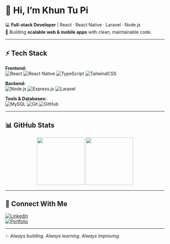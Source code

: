 <!-- Banner (upload your banner as banner.png in repo and uncomment below) -->
<!-- ![Banner](https://github.com/kyawhla-commit/kyawhla-commit/blob/main/banner.png) -->

# 👋 Hi, I’m **Khun Tu Pi**  

💻 **Full-stack Developer** | React · React Native · Laravel · Node.js  
🚀 Building **scalable web & mobile apps** with clean, maintainable code.  

---

## ⚡ Tech Stack  

**Frontend:**  
![React](https://img.shields.io/badge/React-61DAFB?logo=react&logoColor=black&style=for-the-badge) 
![React Native](https://img.shields.io/badge/React_Native-61DAFB?logo=react&logoColor=black&style=for-the-badge) 
![TypeScript](https://img.shields.io/badge/TypeScript-3178C6?logo=typescript&logoColor=white&style=for-the-badge) 
![TailwindCSS](https://img.shields.io/badge/Tailwind_CSS-38B2AC?logo=tailwind-css&logoColor=white&style=for-the-badge)  

**Backend:**  
![Node.js](https://img.shields.io/badge/Node.js-339933?logo=node.js&logoColor=white&style=for-the-badge) 
![Express.js](https://img.shields.io/badge/Express.js-000000?logo=express&logoColor=white&style=for-the-badge) 
![Laravel](https://img.shields.io/badge/Laravel-FF2D20?logo=laravel&logoColor=white&style=for-the-badge)  

**Tools & Databases:**  
![MySQL](https://img.shields.io/badge/MySQL-4479A1?logo=mysql&logoColor=white&style=for-the-badge) 
![Git](https://img.shields.io/badge/Git-F05032?logo=git&logoColor=white&style=for-the-badge) 
![GitHub](https://img.shields.io/badge/GitHub-181717?logo=github&logoColor=white&style=for-the-badge)  

---

## 📊 GitHub Stats  

<p align="center">
  <img src="https://github-readme-stats.vercel.app/api?username=kyawhla-commit&show_icons=true&theme=radical" height="150" />
  <img src="https://github-readme-stats.vercel.app/api/top-langs/?username=kyawhla-commit&layout=compact&theme=radical" height="150" />
</p>

---

## 🤝 Connect With Me  

[![LinkedIn](https://img.shields.io/badge/LinkedIn-0A66C2?logo=linkedin&logoColor=white&style=for-the-badge)](https://linkedin.com)  
[![Portfolio](https://img.shields.io/badge/Portfolio-000000?logo=vercel&logoColor=white&style=for-the-badge)](#)  

---

✨ *Always building. Always learning. Always improving.*  
